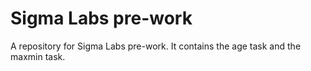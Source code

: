 # Sigma Labs pre-work

A repository for Sigma Labs pre-work. It contains the age task and the maxmin task.